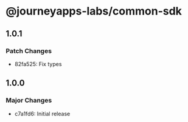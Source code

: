 # @journeyapps-labs/common-sdk

## 1.0.1

### Patch Changes

- 82fa525: Fix types

## 1.0.0

### Major Changes

- c7a1fd6: Initial release
